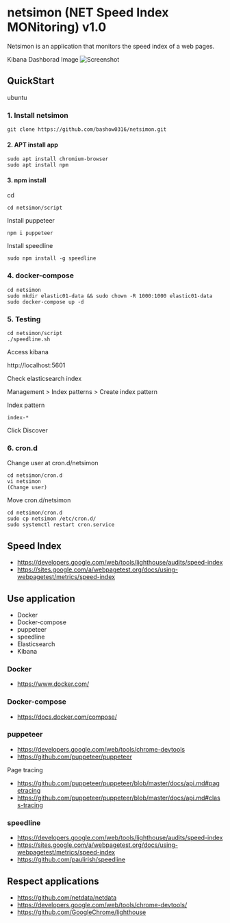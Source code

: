 # netsimon (NET Speed Index MONitoring) v1.0

Netsimon is an application that monitors the speed index of a web pages.

Kibana Dashborad Image
![Screenshot](https://raw.githubusercontent.com/bashow0316/monitoring-speedindex/master/images/Screenshot-SpeedIndex-Kibana.png)

## QuickStart

ubuntu

### 1. Install netsimon

``` shell
git clone https://github.com/bashow0316/netsimon.git
```

#### 2. APT install app

``` shell
sudo apt install chromium-browser
sudo apt install npm
```

#### 3. npm install

cd

``` shell
cd netsimon/script

```

Install puppeteer

``` shell
npm i puppeteer
```

Install speedline

``` shell
sudo npm install -g speedline
```

### 4. docker-compose


``` shell
cd netsimon
sudo mkdir elastic01-data && sudo chown -R 1000:1000 elastic01-data
sudo docker-compose up -d
```

### 5. Testing

``` shell
cd netsimon/script
./speedline.sh
```

Access kibana

http://localhost:5601

Check elasticsearch index

Management > Index patterns > Create index pattern

Index pattern

```
index-*
```

Click Discover

### 6. cron.d

Change user at cron.d/netsimon

``` shell
cd netsimon/cron.d
vi netsimon
(Change user)
```

Move cron.d/netsimon

``` shell
cd netsimon/cron.d
sudo cp netsimon /etc/cron.d/
sudo systemctl restart cron.service
```

## Speed Index

- https://developers.google.com/web/tools/lighthouse/audits/speed-index
- https://sites.google.com/a/webpagetest.org/docs/using-webpagetest/metrics/speed-index

## Use application

- Docker
- Docker-compose
- puppeteer
- speedline
- Elasticsearch
- Kibana

### Docker

- https://www.docker.com/


### Docker-compose

- https://docs.docker.com/compose/

### puppeteer

- https://developers.google.com/web/tools/chrome-devtools
- https://github.com/puppeteer/puppeteer


Page tracing

- https://github.com/puppeteer/puppeteer/blob/master/docs/api.md#pagetracing
- https://github.com/puppeteer/puppeteer/blob/master/docs/api.md#class-tracing

### speedline

- https://developers.google.com/web/tools/lighthouse/audits/speed-index
- https://sites.google.com/a/webpagetest.org/docs/using-webpagetest/metrics/speed-index
- https://github.com/paulirish/speedline

## Respect applications

- https://github.com/netdata/netdata
- https://developers.google.com/web/tools/chrome-devtools/
- https://github.com/GoogleChrome/lighthouse

